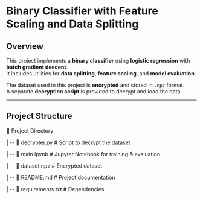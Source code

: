 # Binary Classifier with Feature Scaling and Data Splitting  

## Overview  
This project implements a **binary classifier** using **logistic regression** with **batch gradient descent**.  
It includes utilities for **data splitting**, **feature scaling**, and **model evaluation**.  

The dataset used in this project is **encrypted** and stored in `.npz` format.  
A separate **decryption script** is provided to decrypt and load the data.  

---

## Project Structure  
📂 Project Directory

│-- 📜 decrypter.py # Script to decrypt the dataset


│-- 📜 main.ipynb # Jupyter Notebook for training & evaluation

│-- 📜 dataset.npz # Encrypted dataset

│-- 📜 README.md # Project documentation

│-- 📜 requirements.txt # Dependencies
